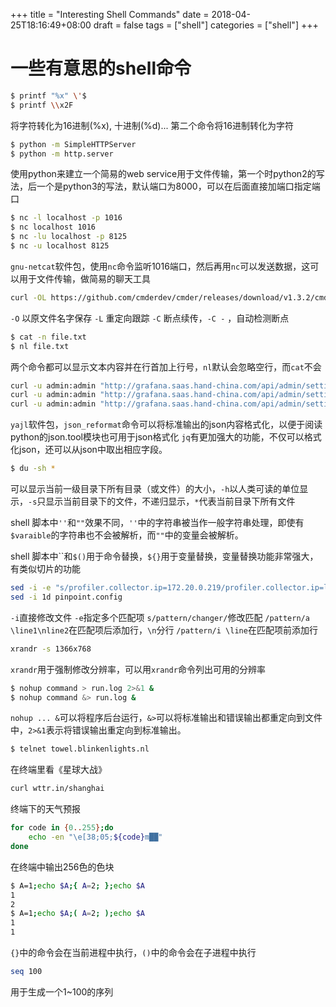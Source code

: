 +++
title = "Interesting Shell Commands"
date = 2018-04-25T18:16:49+08:00
draft = false
tags = ["shell"]
categories = ["shell"]
+++

# 一些有意思的shell命令

```bash
$ printf "%x" \'$
$ printf \\x2F
```

将字符转化为16进制(%x), 十进制(%d)...
第二个命令将16进制转化为字符

```bash
$ python -m SimpleHTTPServer
$ python -m http.server
```

使用python来建立一个简易的web service用于文件传输，第一个时python2的写法，后一个是python3的写法，默认端口为8000，可以在后面直接加端口指定端口

```bash
$ nc -l localhost -p 1016
$ nc localhost 1016
$ nc -lu localhost -p 8125
$ nc -u localhost 8125
```

`gnu-netcat`软件包，使用`nc`命令监听1016端口，然后再用`nc`可以发送数据，这可以用于文件传输，做简易的聊天工具

```bash
curl -OL https://github.com/cmderdev/cmder/releases/download/v1.3.2/cmder.zip
```

`-O` 以原文件名字保存
`-L` 重定向跟踪
`-C` 断点续传，`-C -` ，自动检测断点

```bash
$ cat -n file.txt
$ nl file.txt
```

两个命令都可以显示文本内容并在行首加上行号，`nl`默认会忽略空行，而`cat`不会

```bash
curl -u admin:admin "http://grafana.saas.hand-china.com/api/admin/settings" 2>/dev/null | json_reformat
curl -u admin:admin "http://grafana.saas.hand-china.com/api/admin/settings" 2>/dev/null | python -m json.tool
curl -u admin:admin "http://grafana.saas.hand-china.com/api/admin/settings" 2>/dev/null | jq.[]
```

`yajl`软件包，`json_reformat`命令可以将标准输出的json内容格式化，以便于阅读
python的json.tool模块也可用于json格式化
`jq`有更加强大的功能，不仅可以格式化json，还可以从json中取出相应字段。

```bash
$ du -sh *
```

可以显示当前一级目录下所有目录（或文件）的大小，`-h`以人类可读的单位显示，`-s`只显示当前目录下的文件，不递归显示，`*`代表当前目录下所有文件

shell 脚本中`''`和`""`效果不同，`''`中的字符串被当作一般字符串处理，即使有`$varaible`的字符串也不会被解析，而`""`中的变量会被解析。

shell 脚本中\`\`和`$()`用于命令替换，`${}`用于变量替换，变量替换功能非常强大，有类似切片的功能

```bash
sed -i -e "s/profiler.collector.ip=172.20.0.219/profiler.collector.ip=localhost/" -e "/profiler.collector.ip=/a profiler.jvm.vendor.name=Oracle" -e "s/profiler.sampling.rate=20/profiler.sampling.rate=1/" pinpoint.config
sed -i 1d pinpoint.config
```

`-i`直接修改文件
`-e`指定多个匹配项
`s/pattern/changer/`修改匹配
`/pattern/a \line1\nline2`在匹配项后添加行，`\n`分行
`/pattern/i \line`在匹配项前添加行

```bash
xrandr -s 1366x768
```

`xrandr`用于强制修改分辨率，可以用`xrandr`命令列出可用的分辨率

```bash
$ nohup command > run.log 2>&1 &
$ nohup command &> run.log &
```

`nohup ... &`可以将程序后台运行，`&>`可以将标准输出和错误输出都重定向到文件中，`2>&1`表示将错误输出重定向到标准输出。

```bash
$ telnet towel.blinkenlights.nl
```

在终端里看《星球大战》

```bash
curl wttr.in/shanghai
```

终端下的天气预报

```bash
for code in {0..255};do
    echo -en "\e[38;05;${code}m██"
done
```

在终端中输出256色的色块

```bash
$ A=1;echo $A;{ A=2; };echo $A
1
2
$ A=1;echo $A;( A=2; );echo $A
1
1 
```

`{}`中的命令会在当前进程中执行，`()`中的命令会在子进程中执行

```bash
seq 100
```
用于生成一个1~100的序列
